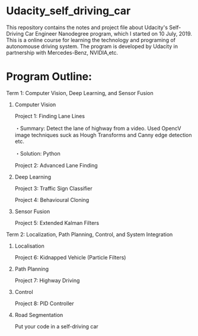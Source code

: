 # Udacity_self_driving_car

This repository contains the notes and project file about Udacity's Self-Driving Car Engineer Nanodegree program, which I started on 10 July, 2019. This is a online course for learning the technology and programing of autonomouse driving system. The program is developed by Udacity in partnership with Mercedes-Benz, NVIDIA,etc.

# Program Outline:

Term 1: Computer Vision, Deep Learning, and Sensor Fusion

1. Computer Vision

   Project 1: Finding Lane Lines 
   
   ・Summary: Detect the lane of highway from a video. Used OpencV image techniques suck as Hough Transforms and 
                                            Canny edge detection etc.
               
   ・Solution: Python

   Project 2: Advanced Lane Finding

2. Deep Learning

   Project 3: Traffic Sign Classifier

   Project 4: Behavioural Cloning

3. Sensor Fusion

   Project 5: Extended Kalman Filters

Term 2: Localization, Path Planning, Control, and System Integration

1. Localisation

   Project 6: Kidnapped Vehicle (Particle Filters)

2. Path Planning

   Project 7: Highway Driving

3. Control

   Project 8: PID Controller

4. Road Segmentation

   Put your code in a self-driving car
